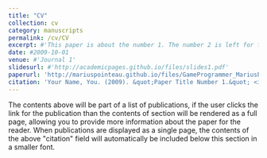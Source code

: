 ```yaml
---
title: "CV"
collection: cv
category: manuscripts
permalink: /cv/CV
excerpt: #'This paper is about the number 1. The number 2 is left for future work.'
date: #2009-10-01
venue: #'Journal 1'
slidesurl: #'http://academicpages.github.io/files/slides1.pdf'
paperurl: 'http://mariuspointeau.github.io/files/GameProgrammer_MariusPointeau_CV.pdf'
citation: 'Your Name, You. (2009). &quot;Paper Title Number 1.&quot; <i>Journal 1</i>. 1(1).'
---
```


The contents above will be part of a list of publications, if the user clicks the link for the publication than the contents of section will be rendered as a full page, allowing you to provide more information about the paper for the reader. When publications are displayed as a single page, the contents of the above "citation" field will automatically be included below this section in a smaller font.